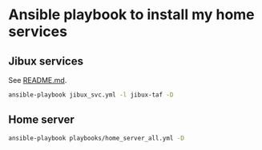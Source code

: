 # Ansible playbook to install my home services

## Jibux services

See [README.md](roles/jibux_svc/README.md).

```bash
ansible-playbook jibux_svc.yml -l jibux-taf -D
```

## Home server

```bash
ansible-playbook playbooks/home_server_all.yml -D
```

